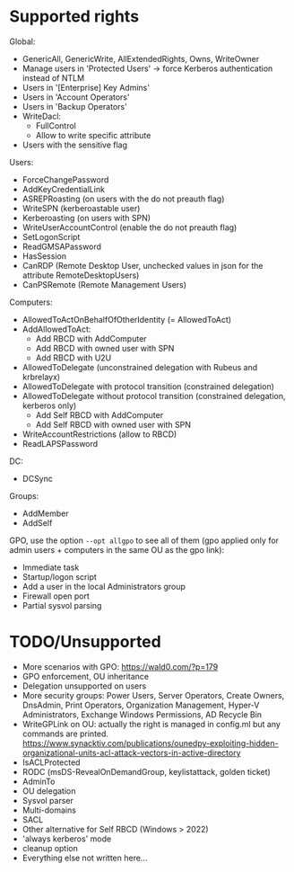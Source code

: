 Supported rights
================

Global:

- GenericAll, GenericWrite, AllExtendedRights, Owns, WriteOwner
- Manage users in 'Protected Users' -> force Kerberos authentication instead of NTLM
- Users in '[Enterprise] Key Admins'
- Users in 'Account Operators'
- Users in 'Backup Operators'
- WriteDacl:
    - FullControl
    - Allow to write specific attribute
- Users with the sensitive flag

Users:

- ForceChangePassword
- AddKeyCredentialLink
- ASREPRoasting (on users with the do not preauth flag)
- WriteSPN (kerberoastable user)
- Kerberoasting (on users with SPN)
- WriteUserAccountControl (enable the do not preauth flag)
- SetLogonScript
- ReadGMSAPassword
- HasSession
- CanRDP (Remote Desktop User, unchecked values in json for the attribute RemoteDesktopUsers)
- CanPSRemote (Remote Management Users)

Computers:

- AllowedToActOnBehalfOfOtherIdentity (= AllowedToAct)
- AddAllowedToAct:
    - Add RBCD with AddComputer
    - Add RBCD with owned user with SPN
    - Add RBCD with U2U
- AllowedToDelegate (unconstrained delegation with Rubeus and krbrelayx)
- AllowedToDelegate with protocol transition (constrained delegation)
- AllowedToDelegate without protocol transition (constrained delegation, kerberos only)
    - Add Self RBCD with AddComputer
    - Add Self RBCD with owned user with SPN
- WriteAccountRestrictions (allow to RBCD)
- ReadLAPSPassword

DC:

- DCSync

Groups:

- AddMember
- AddSelf

GPO, use the option `--opt allgpo` to see all of them (gpo applied only for
admin users + computers in the same OU as the gpo link):

- Immediate task
- Startup/logon script
- Add a user in the local Administrators group
- Firewall open port
- Partial sysvol parsing


TODO/Unsupported
================

- More scenarios with GPO: https://wald0.com/?p=179
- GPO enforcement, OU inheritance
- Delegation unsupported on users
- More security groups: Power Users, Server Operators, Create Owners, DnsAdmin, Print Operators, Organization Management, Hyper-V Administrators, Exchange Windows Permissions, AD Recycle Bin
- WriteGPLink on OU: actually the right is managed in config.ml but any commands are printed. https://www.synacktiv.com/publications/ounedpy-exploiting-hidden-organizational-units-acl-attack-vectors-in-active-directory
- IsACLProtected
- RODC (msDS-RevealOnDemandGroup, keylistattack, golden ticket)
- AdminTo
- OU delegation
- Sysvol parser
- Multi-domains
- SACL
- Other alternative for Self RBCD (Windows > 2022)
- 'always kerberos' mode
- cleanup option
- Everything else not written here...

